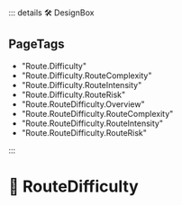 ::: details 🛠 <dev>DesignBox</dev> 

<h2>PageTags</h2>

- "Route.Difficulty"
- "Route.Difficulty.RouteComplexity"
- "Route.Difficulty.RouteIntensity"
- "Route.Difficulty.RouteRisk"
- "Route.RouteDifficulty.Overview"
- "Route.RouteDifficulty.RouteComplexity"
- "Route.RouteDifficulty.RouteIntensity"
- "Route.RouteDifficulty.RouteRisk"

:::

# 🔷 <route>RouteDifficulty</route>